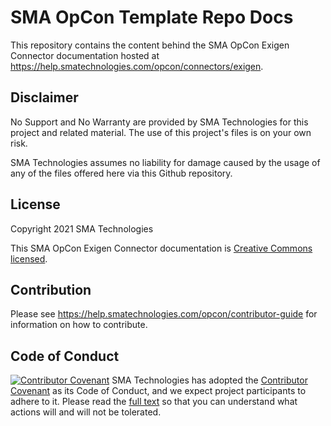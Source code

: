 # SMA OpCon Template Repo Docs

This repository contains the content behind the SMA OpCon Exigen Connector documentation hosted at <https://help.smatechnologies.com/opcon/connectors/exigen>.

## Disclaimer

No Support and No Warranty are provided by SMA Technologies for this project and related material. The use of this project's files is on your own risk.

SMA Technologies assumes no liability for damage caused by the usage of any of the files offered here via this Github repository.

## License

Copyright 2021 SMA Technologies

This SMA OpCon Exigen Connector documentation is [Creative Commons licensed](LICENSE).

## Contribution

Please see <https://help.smatechnologies.com/opcon/contributor-guide> for information on how to contribute.

## Code of Conduct

[![Contributor Covenant](https://img.shields.io/badge/Contributor%20Covenant-v2.0%20adopted-ff69b4.svg)](code-of-conduct.md)
SMA Technologies has adopted the [Contributor Covenant](CODE_OF_CONDUCT.md) as its Code of Conduct, and we expect project participants to adhere to it. Please read the [full text](CODE_OF_CONDUCT.md) so that you can understand what actions will and will not be tolerated.
